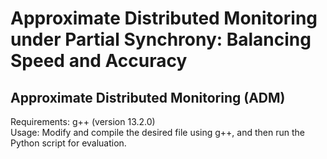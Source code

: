 # Approximate Distributed Monitoring under Partial Synchrony: Balancing Speed and Accuracy
<!-- This repository contains the code complementing the following paper:\
Approximate Distributed Monitoring under Partial Synchrony: Balancing Speed and Accuracy\
Borzoo Bonakdarpour, Anik Momtaz, Dejan Ničković, N. Ege Saraç\
International Conference on Runtime Verification (RV) 2024 -->

## Approximate Distributed Monitoring (ADM)
Requirements: g++ (version 13.2.0)\
Usage: Modify and compile the desired file using g++, and then run the Python script for evaluation.